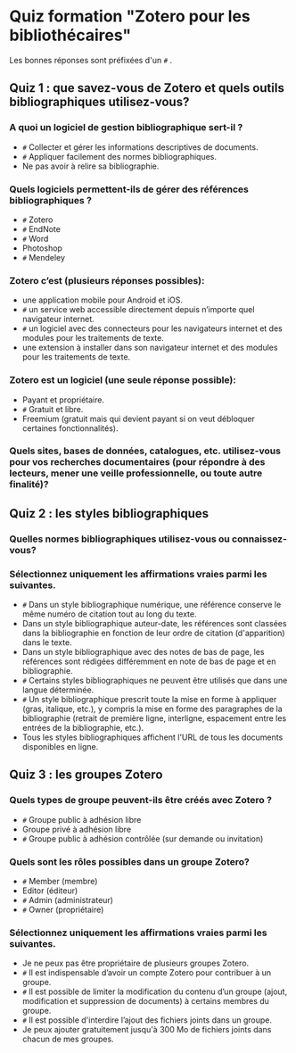 #  Quiz formation "Zotero pour les bibliothécaires"

Les bonnes réponses sont préfixées d'un `#` .

##  Quiz 1 : que savez-vous de Zotero et quels outils bibliographiques utilisez-vous?

### A quoi un logiciel de gestion bibliographique sert-il ?

* `#`  Collecter et gérer les informations descriptives de documents.
* `#`  Appliquer facilement des normes bibliographiques.
* Ne pas avoir à relire sa bibliographie.

### Quels logiciels permettent-ils de gérer des références bibliographiques ?

* `#` Zotero
* `#` EndNote
* `#` Word
* Photoshop
* `#` Mendeley


### Zotero c’est (plusieurs réponses possibles):

* une application mobile pour Android et iOS.
* `#` un service web accessible directement depuis n’importe quel navigateur internet.
* `#` un logiciel avec des connecteurs pour les navigateurs internet et des modules pour les traitements de texte.
* une extension à installer dans son navigateur internet et des modules pour les traitements de texte.


### Zotero est un logiciel (une seule réponse possible):

* Payant et propriétaire.
* `#` Gratuit et libre.
* Freemium (gratuit mais qui devient payant si on veut débloquer certaines fonctionnalités).

### Quels sites, bases de données, catalogues, etc. utilisez-vous pour vos recherches documentaires (pour répondre à des lecteurs, mener une veille professionnelle, ou toute autre finalité)? 

##  Quiz 2 : les styles bibliographiques

### Quelles normes bibliographiques utilisez-vous ou connaissez-vous? 

### Sélectionnez uniquement les affirmations vraies parmi les suivantes.

* `#` Dans un style bibliographique numérique, une référence conserve le même numéro de citation tout au long du texte.
* Dans un style bibliographique auteur-date, les références sont classées dans la bibliographie  en fonction de leur ordre de citation (d'apparition) dans le texte.
* Dans un style bibliographique avec des notes de bas de page, les références sont rédigées différemment en note de bas de page et en bibliographie.
* `#` Certains styles bibliographiques ne peuvent être utilisés que dans une langue déterminée.
* `#` Un style bibliographique prescrit toute la mise en forme à appliquer (gras, italique, etc.), y compris la mise en forme des paragraphes de la bibliographie (retrait de première ligne, interligne, espacement entre les entrées de la bibliographie, etc.).
* Tous les styles bibliographiques affichent l'URL de tous les documents disponibles en ligne.

##  Quiz 3 : les groupes Zotero

### Quels types de groupe peuvent-ils être créés avec Zotero ?

* `#` Groupe public à adhésion libre
* Groupe privé à adhésion libre
* `#` Groupe public à adhésion contrôlée (sur demande ou invitation)


### Quels sont les rôles possibles dans un groupe Zotero?

* `#` Member (membre)
* Editor (éditeur)
* `#` Admin (administrateur)
* `#` Owner (propriétaire)

### Sélectionnez uniquement les affirmations vraies parmi les suivantes.

* Je ne peux pas être propriétaire de plusieurs groupes Zotero.
* `#` Il est indispensable d’avoir un compte Zotero pour contribuer à un groupe.
* `#` Il est possible de limiter la modification du contenu d’un groupe (ajout, modification et suppression de documents) à certains membres du groupe.
* `#` Il est possible d'interdire l’ajout des fichiers joints dans un groupe.
* Je peux ajouter gratuitement jusqu'à 300 Mo de fichiers joints dans chacun de mes groupes.

